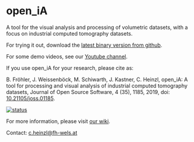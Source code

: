 # open\_iA

A tool for the visual analysis and processing of volumetric datasets, with a focus on industrial computed tomography datasets.

For trying it out, download the [latest binary version from github](https://github.com/3dct/open_iA/releases/latest).

For some demo videos, see our [Youtube channel](https://www.youtube.com/channel/UCbQ8NEUygLvBzLUwdDZvclw).

If you use open\_iA for your research, please cite as:

B. Fröhler, J. Weissenböck, M. Schiwarth, J. Kastner, C. Heinzl, open\_iA: A tool for processing and visual analysis of industrial computed tomography datasets, Journal of Open Source Software, 4 (35), 1185, 2019, doi: [10.21105/joss.01185](https://doi.org/10.21105/joss.01185).

[![status](http://joss.theoj.org/papers/efb86983da60c89c5e7ef74479be45c6/status.svg)](http://joss.theoj.org/papers/efb86983da60c89c5e7ef74479be45c6)

For more information, please visit [our wiki](https://github.com/3dct/open_ia/wiki).

Contact: c.heinzl@fh-wels.at 
